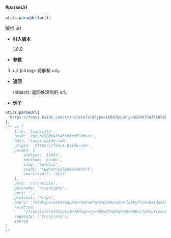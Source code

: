 #### #parseUrl

```javascript
utils.parseUrl(url);
```

解析 url

- **引入版本**

    1.0.0

- **参数**

1. url (string): 待解析 url。

- **返回**

    (object): 返回处理后的 url。

- **例子**

```javascript
utils.parseUrl(
 'https://fanyi.baidu.com/translate?aldtype=16047&query=%E8%A7%A3%E6%9E%90url%0D%0A&keyfrom=baidu&smartresult=dict&lang=auto2zh#zh/en/%E8%A7%A3%E6%9E%90url'
);
/** => {
    file: 'translate',
    hash: 'zh/en/%E8%A7%A3%E6%9E%90url',
    host: 'fanyi.baidu.com',
    origin: 'https://fanyi.baidu.com',
    params: {
        aldtype: '16047',
        keyfrom: 'baidu',
        lang: 'auto2zh',
        query: '%E8%A7%A3%E6%9E%90url',
        smartresult: 'dict'
    },
    path: '/translate',
    pathname: '/translate',
    port: '',
    protocol: 'https',
    query: '?aldtype=16047&query=%E8%A7%A3%E6%9E%90url&keyfrom=baidu&smartresult=dict&lang=auto2zh',
    relative:
        '/translate?aldtype=16047&query=%E8%A7%A3%E6%9E%90url&keyfrom=baidu&smartresult=dict&lang=auto2zh#zh/en/%E8%A7%A3%E6%9E%90url',
    segments: ['translate'],
    source
}
/*
```
